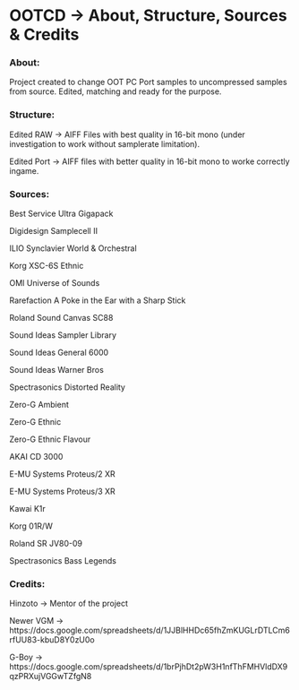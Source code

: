# OOTCD -> About, Structure, Sources & Credits 

<h3>About:</h3><p>
Project created to change OOT PC Port samples to uncompressed samples from source. Edited, matching and ready for the purpose.</p>

<h3>Structure:</h3>
Edited RAW -> AIFF Files with best quality in 16-bit mono (under investigation to work without samplerate limitation).<p>
Edited Port -> AIFF files with better quality in 16-bit mono to worke correctly ingame.</p>

<h3>Sources:</h3><p>
Best Service Ultra Gigapack<p>
Digidesign Samplecell II<p>
ILIO Synclavier World & Orchestral<p>
Korg XSC-6S Ethnic<p>
OMI Universe of Sounds<p>
Rarefaction A Poke in the Ear with a Sharp Stick<p>
Roland Sound Canvas SC88<p>
Sound Ideas Sampler Library<p>
Sound Ideas General 6000<p>
Sound Ideas Warner Bros<p>
Spectrasonics Distorted Reality<p>
Zero-G Ambient<p>
Zero-G Ethnic<p>
Zero-G Ethnic Flavour<p>
AKAI CD 3000<p>
E-MU Systems Proteus/2 XR<p>
E-MU Systems Proteus/3 XR<p>
Kawai K1r<p>
Korg 01R/W<p>
Roland SR JV80-09<p>
Spectrasonics Bass Legends<p>

<h3>Credits:</h3><p>
Hinzoto -> Mentor of the project<p>
Newer VGM -> https://docs.google.com/spreadsheets/d/1JJBlHHDc65fhZmKUGLrDTLCm6rfUU83-kbuD8Y0zU0o<p>
G-Boy -> https://docs.google.com/spreadsheets/d/1brPjhDt2pW3H1nfThFMHVldDX9qzPRXujVGGwTZfgN8
